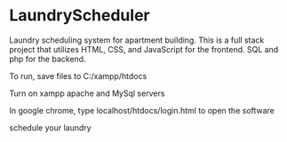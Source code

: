# LaundryScheduler
Laundry scheduling system for apartment building. This is a full stack project that utilizes HTML, CSS, and JavaScript for the frontend. SQL and php for the backend.

To run, save files to C:/xampp/htdocs

Turn on xampp apache and MySql servers

In google chrome, type localhost/htdocs/login.html to open the software

schedule your laundry
